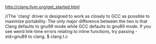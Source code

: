 http://clang.llvm.org/get_started.html

//The 'clang' driver is designed to work as closely to GCC as possible to maximize portability. The only major difference between the two is that Clang defaults to gnu99 mode while GCC defaults to gnu89 mode. If you see weird link-time errors relating to inline functions, try passing -std=gnu89 to clang.
$ clang t.c

